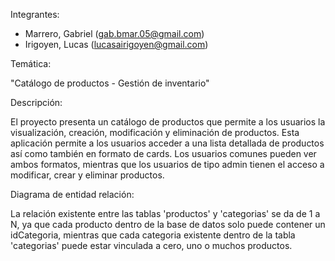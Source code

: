 Integrantes:

- Marrero, Gabriel (gab.bmar.05@gmail.com)
- Irigoyen, Lucas (lucasairigoyen@gmail.com)

Temática:

"Catálogo de productos - Gestión de inventario"

Descripción:

El proyecto presenta un catálogo de productos que permite a los usuarios la visualización, creación, modificación y eliminación de productos. Esta aplicación permite a los usuarios acceder a una lista detallada de productos así como también en formato de cards.
Los usuarios comunes pueden ver ambos formatos, mientras que los usuarios de tipo admin tienen el acceso a modificar, crear y eliminar productos.

Diagrama de entidad relación:

La relación existente entre las tablas 'productos' y 'categorias' se da de 1 a N, ya que cada producto dentro de la base de datos solo puede contener un idCategoria, mientras que cada categoria existente dentro de la tabla 'categorias' puede estar vinculada a cero, uno o muchos productos.